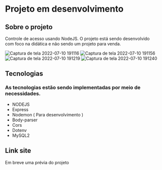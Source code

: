 # Projeto em desenvolvimento

## Sobre o projeto
Controle de acesso usando NodeJS. O projeto está sendo desenvolvido com foco na didática e não sendo um projeto para venda.

![Captura de tela 2022-07-10 191116](https://user-images.githubusercontent.com/60937902/178163981-c69311a0-9116-4bf1-ba49-7e24d0eeab50.png)
![Captura de tela 2022-07-10 191156](https://user-images.githubusercontent.com/60937902/178163982-4c61a211-a478-4cac-b858-db04b86a895c.png)
![Captura de tela 2022-07-10 191219](https://user-images.githubusercontent.com/60937902/178163984-c5263741-ae34-42ff-a34f-2651972c7921.png)
![Captura de tela 2022-07-10 191240](https://user-images.githubusercontent.com/60937902/178163988-7c1ce8cb-010c-4b50-861d-022dda99d4c9.png)

## Tecnologias
### As tecnologias estão sendo implementadas por meio de necessidades.

- NODEJS
- Express
- Nodemon ( Para desenvolvimento )
- Body-parser
- Cors
- Dotenv
- MySQL2

## Link site
Em breve uma prévia do projeto
